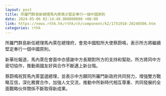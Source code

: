 ```yaml
---
layout: post
title: 所羅門群島新總理馬內萊表示堅定奉行一個中國原則
date: 2024-05-06 02:14:48.000000000 +08:00
link: https://news.rthk.hk/rthk/ch/component/k2/1751918-20240506.htm
categories: rthk
---
```


所羅門群島新任總理馬內萊在總理府，會見中國駐所大使蔡蔚鳴，表示所方將繼續堅定奉行一個中國原則。

新華社報道，馬內萊在會面中亦感謝中方長期對所方的支持和幫助，所方將同中方密切協作，推動兩國友好與合作不斷邁上新台階。

蔡蔚鳴祝賀馬內萊當選總理，並表示中方願同所羅門新政府共同努力，增強雙方戰略互信，深化務實合作，加強人文交流，推動中所新時代相互尊重、共同發展的全面戰略伙伴關係不斷取得新成果。

